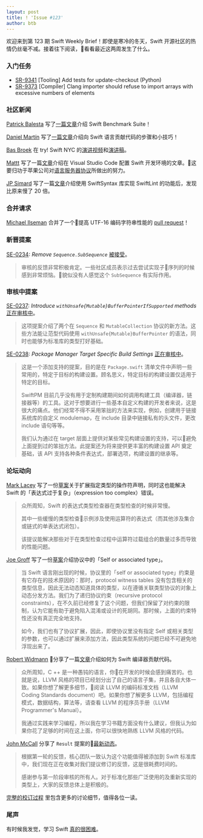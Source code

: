 ```yaml
---
layout: post
title: ! 'Issue #123'
author: btb
---
```


欢迎来到第 123 期 Swift Weekly Brief！即使是寒冷的冬天，Swift 开源社区的热情仍丝毫不减。接着往下阅读，看看最近这两周发生了什么。

<!--excerpt-->

### 入门任务

- [SR-9341](https://bugs.swift.org/browse/SR-9341) [Tooling] Add tests for update-checkout (Python)
- [SR-9373](https://bugs.swift.org/browse/SR-9373) [Compiler] Clang importer should refuse to import arrays with excessive numbers of elements

### 社区新闻

[Patrick Balesta](https://twitter.com/BalestraPatrick) 写了[一篇文章](https://patrickbalestra.com/blog/2018/11/12/contributing-to-the-swift-benchmark-suite.html)介绍 Swift Benchmark Suite！

[Daniel Martín](https://twitter.com/dmartincy) 写了[一篇文章](https://pspdfkit.com/blog/2018/tips-for-contributing-to-the-swift-language/)介绍向 Swift 语言贡献代码的步骤和小技巧！

[Bas Broek](https://twitter.com/BasThomas) 在 try! Swift NYC 的[演讲视频](https://www.youtube.com/watch?v=ePuOrCbIW-o)和[演讲稿](https://speakerdeck.com/basthomas/taken-for-granted)。

[Mattt](https://twitter.com/mattt) 写了一篇[文章](https://nshipster.com/vscode/)介绍在 Visual Studio Code 配置 Swift 开发环境的文章。这要归功于苹果公司对[语言服务器协议](https://github.com/apple/sourcekit-lsp)所做出的努力。

[JP Simard](https://twitter.com/simjp) 写了一篇[文章](https://jpsim.com/evaluating-swiftsyntax-for-use-in-swiftlint)介绍使用 SwiftSyntax 库实现 SwiftLint 的功能后，发现比原来慢了 20 倍。

### 合并请求

[Michael Ilseman](https://twitter.com/Ilseman) 合并了一个提高 UTF-16 编码字符串性能的 [pull request](https://github.com/apple/swift/pull/20848)！

### 新晋提案

[SE-0234](https://github.com/apple/swift-evolution/blob/master/proposals/0234-remove-sequence-subsequence.md): *Remove `Sequence.SubSequence`* [被接受](https://forums.swift.org/t/accepted-se-0234-remove-sequence-subsequence/18002)。

> 审核的反馈非常积极肯定。一些社区成员表示过去尝试实现子序列的时候感到非常烦恼。貌似没有人感觉这个 `SubSequence` 有实际作用。

### 审核中提案

[SE-0237](https://github.com/apple/swift-evolution/blob/master/proposals/0237-contiguous-collection.md): *Introduce `withUnsafe{Mutable}BufferPointerIfSupported` methods* [正在审核中](https://forums.swift.org/t/review-of-se-0237-introduce-contiguous-collection-protocols/18069)。

> 这项提案介绍了两个在 `Sequence` 和 `MutableCollection` 协议的新方法。这些方法能让范型代码使用 `withUnsafe{Mutable}BufferPointer` 的语法，同时也能够为标准库的类型打好基础。

[SE-0238](https://github.com/apple/swift-evolution/blob/master/proposals/0238-package-manager-build-settings.md): *Package Manager Target Specific Build Settings* [正在审核中](https://forums.swift.org/t/se-0238-package-manager-target-specific-build-settings/18341)。

> 这是一个添加支持的提案，目的是在 `Package.swift` 清单文件中声明一些常用的，特定于目标的构建设置。顾名思义，特定目标的构建设置仅适用于特定的目标。
>
> SwiftPM 目前几乎没有用于定制构建期间如何调用构建工具（编译器，链接器等）的工具。这对于想要进行一些基本自定义构建的开发者来说，这是很大的痛点。他们经常不得不采用笨拙的方法来实现，例如，创建用于链接系统库的自定义 modulemap，在 include 目录中链接私有的头文件，更改 include 语句等等。 
> 
> 我们认为通过在 target 层面上提供对某些常见构建设置的支持，可以避免上面提到过的笨拙方法。此提案还为将来提供更丰富的构建设置 API 奠定基础，该 API 支持各种条件表达式，部署选项，构建设置的继承等。

### 论坛动向

[Mark Lacey](https://github.com/rudkx) 写了一份[草案](https://forums.swift.org/t/pitch-making-expression-type-checking-of-operator-expressions-fast/18037)关于扩展指定类型的操作符声明，同时这也能解决 Swift 的「表达式过于复杂」（expression too complex）错误。

> 众所周知，Swift 的表达式类型检查器在类型检查的时候非常慢。
>
> 其中一些缓慢的类型检查示例涉及使用运算符的表达式（而其他涉及集合或链式的单表达式闭包）。
> 
> 该提议能解决那些对于在类型检查过程中运算符过载组合的数量过多而导致的性能问题。

[Joe Groff](https://twitter.com/jckarter) 写了一份[草案](https://forums.swift.org/t/lifting-the-self-or-associated-type-constraint-on-existentials/18025)介绍协议中的「Self or associated type」。

> 当 Swift 语言刚出现的时候，协议里的「self or associated type」约束是有它存在的技术原因的：那时，protocol witness tables 没有包含相关的类型信息，因此无法动态知道具体的类型，以在遵循关联类型协议的对象上动态分发方法。我们为了递归协议约束（recursive protocol constraints），在不久前已经修复了这个问题，但我们保留了对约束的限制，认为它能有助于避免陷入混淆或设计的死胡同。那时候，上面的约束特性还没有真正完全地支持。
>
> 如今，我们也有了协议扩展，因此，即使协议里没有指定 Self 或相关类型的参数，也可以通过扩展来添加方法，因此类型系统的问题已经不可避免地浮现出来了。

[Robert Widmann](https://twitter.com/CodaFi_) 分享了一篇[文章](https://forums.swift.org/t/what-should-i-learn-if-i-want-to-contribute-to-the-swift-compiler/18144/4)介绍如何为 Swift 编译器贡献代码。

> 众所周知，C ++ 是一种愚钝的语言，你在开发的时候会感到痛苦的。也就是说，LLVM 风格的项目已经划分出了自己的语言子集，并且各自大体一致。如果你想了解更多细节，阅读 LLVM 的编码标准文档（LLVM Coding Standards document）吧。如果你想了解更多 LLVM，包括编程模式，数据结构，算法等，请查看 LLVM 的程序员手册（LLVM Programmer's Manual）。 
> 
> 我通过实践来学习编程，所以我在学习书籍方面没有什么建议，但我认为如果你花了足够的时间在这上面，你可以很快地熟练 LLVM 风格的代码。

[John McCall](https://twitter.com/pathofshrines) 分享了 `Result` 提案的[最新动态](https://forums.swift.org/t/revised-se-0235-add-result-to-the-standard-library/18371)。

> 根据第一轮的反馈，核心团队一致认为这个功能值得被添加到 Swift 标准库中，我们现在正在收集对我们提议修订的反馈，这是很耗费时间的。 
> 
> 感谢参与第一阶段审核的所有人。对于标准化那些广泛使用的及重新实现的类型上，大家的反馈总体上是积极的。

[完整的校订过程](https://forums.swift.org/t/revised-se-0235-add-result-to-the-standard-library/18371) 里包含更多的讨论细节，值得各位一读。

### 尾声

有时候我发觉，学习 Swift [真的很困难](https://twitter.com/alexisgallagher/status/1066559309385883648)。
